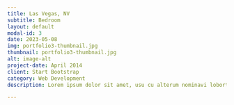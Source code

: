 ```yaml
---
title: Las Vegas, NV
subtitle: Bedroom
layout: default
modal-id: 3
date: 2023-05-08
img: portfolio3-thumbnail.jpg
thumbnail: portfolio3-thumbnail.jpg
alt: image-alt
project-date: April 2014
client: Start Bootstrap
category: Web Development
description: Lorem ipsum dolor sit amet, usu cu alterum nominavi lobortis. At duo novum diceret. Tantas apeirian vix et, usu sanctus postulant inciderint ut, populo diceret necessitatibus in vim. Cu eum dicam feugiat noluisse.

---
```

